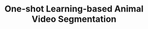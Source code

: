 ---
title: One-shot Learning-based Animal Video Segmentation
collection: publications
permalink: /publications/One-shot Learning-based Animal Video Segmentation
citation: T Xue, Y Qiao, H Kong, D Su, S Pan, K Rafique, S Sukkarieh IEEE Transactions on Industrial Informatics 18 (6), 3799-3807
---